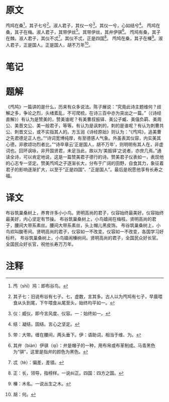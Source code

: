 # 原文
鸤鸠在桑[^1]，其子七兮[^2]。淑人君子，其仪一兮[^3]。其仪一兮，心如结兮[^4]。
鸤鸠在桑，其子在梅。淑人君子，其带伊丝[^5]。其带伊丝，其弁伊骐[^6]。
鸤鸠有桑，其子在棘。淑人君子，其仪不忒[^7]。其仪不忒，正是四国[^8]。
鸤鸠在桑，其子在榛[^9]。淑人君子，正是国人。正是国人，胡不万年[^10]。
# 笔记

# 题解
《鸤鸠》一篇讲的是什么，历来有众多说法。陈子展说：“究竟此诗主题维何？歧解之多，争论之烈，头绪紊乱，不可爬梳，在诗三百中亦为突出之一篇。”（《诗经直解》）有认为是赞美的，赞美谁呢？有美曹叔振铎、美公子臧、美僖负羁、美周公、美晋文公、美一般君子，等等。有认为是讽刺的，刺的是谁呢？有认为刺曹共公、刺晋文公，或不实指其人的。方玉润《诗经原始》则认为：“《鸤鸠》，追美曹之先君德足正人也。”“诗词宽博纯厚，有至德感人气象。外虽表其仪容，内实美其心德，非歌颂功烈者比。”“诗卒章云‘正是国人，胡不万年’，则明明有其人在，非虚词也。回环讽咏，非开国贤君，未足当此，故以为‘美振铎’之说者，亦庶几焉。”通读全诗，可以肯定地说，这是一篇赞美君子德行的诗。赞美君子仪表如一，表现他的心志专一坚定。赞美鸤鸠之子逐渐长大，分布于广阔的田野，自食其力，象征着君子的影响逐渐扩大，以至于“正是四国”、“正是国人”。最后是祝愿他享有长寿之福。
# 译文
布谷筑巢桑树上，养育许多小小鸟。贤明高尚的君子，仪容始终最美好。仪容始终最美好，内心坚定有节操。
布谷筑巢桑树上，小鸟嬉闹在梅枝。贤明高尚的君子，腰间大带系素丝。腰间大带系素丝，头上帽儿黑皮饰。
布谷筑巢桑树上，小鸟欢叫酸枣间。贤明高尚的君子，仪容如一不改变。仪容如一不改变，各国学习好标杆。
布谷筑巢桑树上，小鸟嬉闹榛树间。贤明高尚的君子，全国民众好长官。全国民众好长官，祝他长寿万万年。
# 注释

[^1]: 鸤（shī）鸠：即布谷鸟。
[^2]: 其子七：旧说布谷有七子。七，虚数，言其多。古人以为鸤鸠有七子，早晨喂食从头到尾，下午喂食从尾至头，始终均平如一。
[^3]: 仪：威仪，即今言风度、仪容。一：始终如一。
[^4]: 结：凝结，固结。言心之坚定。
[^5]: 带：大带。缠在腰间，两头垂下。伊：语助词，相当于维、为。
[^6]: 其弁（biàn）伊骐（qí）：弁是帽子的一种，用布帛或布革制成。马青黑色为“骐”，这里是指弁的颜色为黑色。
[^7]: 忒（tè）：偏差，差错。
[^8]: 正：长，领导，指榜样。一说纠正。四国：四方之国。
[^9]: 榛：木名。一说丛生之木。
[^10]: 胡：何。